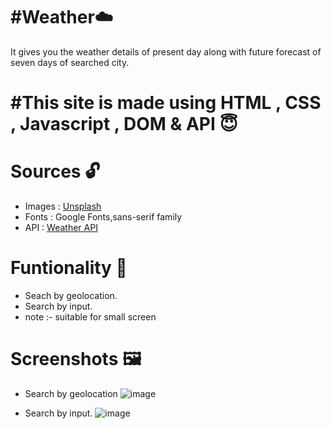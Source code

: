 # #Weather☁️
It gives you the weather details of present day along with future forecast of seven days of searched city.


# #This site is made using HTML , CSS , Javascript , DOM & API 😇

# Sources 🔓
* Images : [Unsplash](https://unsplash.com/)
* Fonts : Google Fonts,sans-serif family
* API : [Weather API](https://openweathermap.org/api)

# Funtionality 🤖
* Seach by geolocation.
* Search by input.
* note :- suitable for small screen

# Screenshots 🖼️

* Search by geolocation
![image](https://user-images.githubusercontent.com/99972374/173511842-54b439e9-2249-46f8-ab6e-4752ff535407.png)

* Search by input.
![image](https://user-images.githubusercontent.com/99972374/173511874-ff256ea1-2737-4b52-a0d2-42037d0447ad.png)

